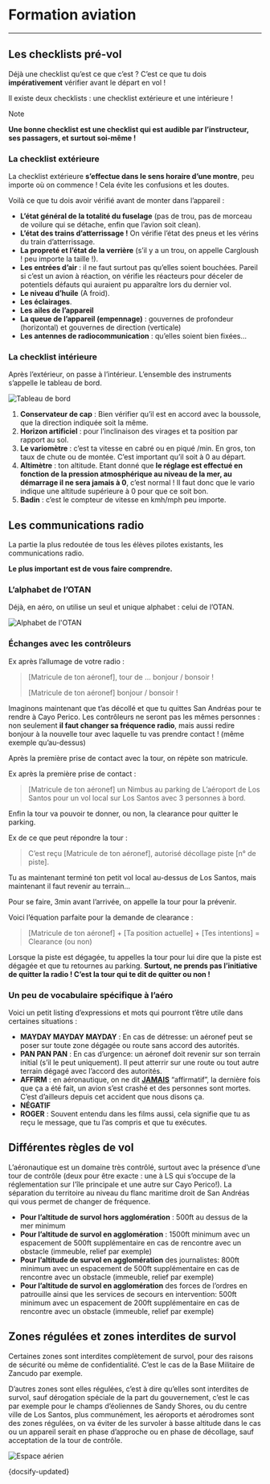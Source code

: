 # Formation aviation

---

## Les checklists pré-vol

Déjà une checklist qu’est ce que c’est ? C’est ce que tu dois **impérativement** vérifier avant le départ en vol !

Il existe deux checklists : une checklist extérieure et une intérieure !

> [!NOTE]
> **Une bonne checklist est une checklist qui est audible par l’instructeur, ses passagers, et surtout soi-même !**

### La checklist extérieure

La checklist extérieure **s’effectue dans le sens horaire d’une montre**, peu importe où on commence ! Cela évite les confusions et les doutes.

Voilà ce que tu dois avoir vérifié avant de monter dans l’appareil :

* **L’état général de la totalité du fuselage** (pas de trou, pas de morceau de voilure qui se détache, enfin que l’avion soit clean).
* **L’état des trains d’atterrissage !** On vérifie l’état des pneus et les vérins du train d’atterrissage.
* **La propreté et l’état de la verrière** (s’il y a un trou, on appelle Cargloush ! peu importe la taille !).
* **Les entrées d’air** : il ne faut surtout pas qu’elles soient bouchées. Pareil si c’est un avion à réaction, on vérifie les réacteurs pour déceler de potentiels défauts qui auraient pu apparaître lors du dernier vol.
* **Le niveau d’huile** (A froid).
* **Les éclairages**.
* **Les ailes de l’appareil**
* **La queue de l’appareil (empennage)** : gouvernes de profondeur (horizontal) et gouvernes de direction (verticale)
* **Les antennes de radiocommunication** : qu’elles soient bien fixées...

### La checklist intérieure

Après l’extérieur, on passe à l’intérieur. L’ensemble des instruments s’appelle le tableau de bord.

<img src="../../_media/life/rp/aviation_training/cockpit.png" alt="Tableau de bord" style="max-width: 600px;" />

1. **Conservateur de cap** : Bien vérifier qu’il est en accord avec la boussole, que la direction indiquée soit la même.
2. **Horizon artificiel** : pour l’inclinaison des virages et ta position par rapport au sol.
3. **Le variomètre** : c’est ta vitesse en cabré ou en piqué /min. En gros, ton taux de chute ou de montée. C’est important qu’il soit à 0 au départ.
4. **Altimètre** : ton altitude. Etant donné que **le réglage est effectué en fonction de la pression atmosphérique au niveau de la mer, au démarrage il ne sera jamais à 0**, c’est normal ! Il faut donc que le vario indique une altitude supérieure à 0 pour que ce soit bon.
5. **Badin** : c’est le compteur de vitesse en kmh/mph peu importe.

## Les communications radio

La partie la plus redoutée de tous les élèves pilotes existants, les communications radio.

**Le plus important est de vous faire comprendre.**

### L’alphabet de l’OTAN

Déjà, en aéro, on utilise un seul et unique alphabet : celui de l’OTAN.

<img src="../../_media/life/rp/aviation_training/otan.png" alt="Alphabet de l'OTAN" style="max-width: 500px;"/>

### Échanges avec les contrôleurs

Ex après l’allumage de votre radio :

> [Matricule de ton aéronef], tour de … bonjour / bonsoir !
>
> [Matricule de ton aéronef] bonjour / bonsoir !

Imaginons maintenant que t’as décollé et que tu quittes San Andréas pour te rendre à Cayo Perico. Les contrôleurs ne seront pas les mêmes personnes : non seulement **il faut changer sa fréquence radio**, mais aussi redire bonjour à la nouvelle tour avec laquelle tu vas prendre contact ! (même exemple qu’au-dessus)

Après la première prise de contact avec la tour, on répète son matricule.

Ex après la première prise de contact :

> [Matricule de ton aéronef] un Nimbus au parking de L’aéroport de Los Santos pour un vol local sur Los Santos avec 3 personnes à bord.

Enfin la tour va pouvoir te donner, ou non, la clearance pour quitter le parking.

Ex de ce que peut répondre la tour :

> C’est reçu [Matricule de ton aéronef], autorisé décollage piste [n° de piste].

Tu as maintenant terminé ton petit vol local au-dessus de Los Santos, mais maintenant il faut revenir au terrain…

Pour se faire, 3min avant l’arrivée, on appelle la tour pour la prévenir.

Voici l’équation parfaite pour la demande de clearance :

> [Matricule de ton aéronef] + [Ta position actuelle] + [Tes intentions] = Clearance (ou non)

Lorsque la piste est dégagée, tu appelles la tour pour lui dire que la piste est dégagée et que tu retournes au parking. **Surtout, ne prends pas l’initiative de quitter la radio ! C’est la tour qui te dit de quitter ou non !**

### Un peu de vocabulaire spécifique à l’aéro

Voici un petit listing d’expressions et mots qui pourront t’être utile dans certaines situations :

* **MAYDAY MAYDAY MAYDAY** : En cas de détresse: un aéronef peut se poser sur toute zone dégagée ou route sans accord des autorités.
* **PAN PAN PAN** : En cas d’urgence: un aéronef doit revenir sur son terrain initial (s’il le peut uniquement). Il peut atterrir sur une route ou tout autre terrain dégagé avec l’accord des autorités.
* **AFFIRM** : en aéronautique, on ne dit <u>**JAMAIS**</u> “affirmatif”, la  dernière fois que ça a été fait, un avion s’est crashé et des personnes sont mortes. C’est d’ailleurs depuis cet accident que nous disons ça.
* **NÉGATIF**
* **ROGER** : Souvent entendu dans les films aussi, cela signifie que tu as reçu le message, que tu l’as compris et que tu exécutes.

## Différentes règles de vol

L’aéronautique est un domaine très contrôlé, surtout avec la présence d’une tour de contrôle (deux pour être exacte : une à LS qui s’occupe de la réglementation sur l'île principale et une autre sur Cayo Perico!). La séparation du territoire au niveau du flanc maritime droit de San Andréas qui vous permet de changer de fréquence. 

* **Pour l’altitude de survol hors agglomération** : 500ft au dessus de la mer minimum
* **Pour l’altitude de survol en agglomération** : 1500ft minimum avec un espacement de 500ft supplémentaire en cas de rencontre avec un obstacle (immeuble, relief par exemple)
* **Pour l’altitude de survol en agglomération** des journalistes: 800ft minimum avec un espacement de 500ft supplémentaire en cas de rencontre avec un obstacle (immeuble, relief par exemple)
* **Pour l’altitude de survol en agglomération** des forces de l’ordres en patrouille ainsi que les services de secours en intervention: 500ft minimum avec un espacement de 200ft supplémentaire en cas de rencontre avec un obstacle (immeuble, relief par exemple)

## Zones régulées et zones interdites de survol

Certaines zones sont interdites complètement de survol, pour des raisons de sécurité ou même de confidentialité. C’est le cas de la Base Militaire de Zancudo par exemple.

D’autres zones sont elles régulées, c’est à dire qu’elles sont interdites de survol, sauf dérogation spéciale de la part du gouvernement, c’est le cas par exemple pour le champs d’éoliennes de Sandy Shores, ou du centre ville de Los Santos, plus communément, les aéroports et aérodromes sont des zones régulées, on va éviter de les survoler à basse altitude dans le cas ou un appareil serait en phase d’approche ou en phase de décollage, sauf acceptation de la tour de contrôle.

<img src="../../_media/life/rp/aviation_training/airspace.png" alt="Espace aérien" style="max-width: 600px;"/>

{docsify-updated}
